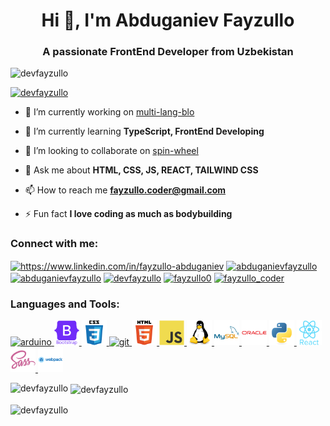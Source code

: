 <h1 align="center">Hi 👋, I'm Abduganiev Fayzullo</h1>
<h3 align="center">A passionate FrontEnd Developer from Uzbekistan</h3>

<p align="left"> <img src="https://komarev.com/ghpvc/?username=devfayzullo&label=Profile%20views&color=0e75b6&style=flat" alt="devfayzullo" /> </p>

<p align="left"> <a href="https://github.com/ryo-ma/github-profile-trophy"><img src="https://github-profile-trophy.vercel.app/?username=devfayzullo" alt="devfayzullo" /></a> </p>

- 🔭 I’m currently working on [multi-lang-blo](https://github.com/DevFayzullo/multi-lang-blog)

- 🌱 I’m currently learning **TypeScript, FrontEnd Developing**

- 👯 I’m looking to collaborate on [spin-wheel](https://github.com/DevFayzullo/spin-wheel)

- 💬 Ask me about **HTML, CSS, JS, REACT, TAILWIND CSS**

- 📫 How to reach me **fayzullo.coder@gmail.com**

- ⚡ Fun fact **I love coding as much as bodybuilding**

<h3 align="left">Connect with me:</h3>
<p align="left">
<a href="https://linkedin.com/in/https://www.linkedin.com/in/fayzullo-abduganiev" target="blank"><img align="center" src="https://raw.githubusercontent.com/rahuldkjain/github-profile-readme-generator/master/src/images/icons/Social/linked-in-alt.svg" alt="https://www.linkedin.com/in/fayzullo-abduganiev" height="30" width="40" /></a>
<a href="https://fb.com/abduganievfayzullo" target="blank"><img align="center" src="https://raw.githubusercontent.com/rahuldkjain/github-profile-readme-generator/master/src/images/icons/Social/facebook.svg" alt="abduganievfayzullo" height="30" width="40" /></a>
<a href="https://instagram.com/abduganievfayzullo" target="blank"><img align="center" src="https://raw.githubusercontent.com/rahuldkjain/github-profile-readme-generator/master/src/images/icons/Social/instagram.svg" alt="abduganievfayzullo" height="30" width="40" /></a>
<a href="https://www.youtube.com/c/devfayzullo" target="blank"><img align="center" src="https://raw.githubusercontent.com/rahuldkjain/github-profile-readme-generator/master/src/images/icons/Social/youtube.svg" alt="devfayzullo" height="30" width="40" /></a>
<a href="https://www.leetcode.com/fayzullo0" target="blank"><img align="center" src="https://raw.githubusercontent.com/rahuldkjain/github-profile-readme-generator/master/src/images/icons/Social/leet-code.svg" alt="fayzullo0" height="30" width="40" /></a>
<a href="https://www.hackerearth.com/fayzullo_coder" target="blank"><img align="center" src="https://raw.githubusercontent.com/rahuldkjain/github-profile-readme-generator/master/src/images/icons/Social/hackerearth.svg" alt="fayzullo_coder" height="30" width="40" /></a>
</p>

<h3 align="left">Languages and Tools:</h3>
<p align="left"> <a href="https://www.arduino.cc/" target="_blank" rel="noreferrer"> <img src="https://cdn.worldvectorlogo.com/logos/arduino-1.svg" alt="arduino" width="40" height="40"/> </a> <a href="https://getbootstrap.com" target="_blank" rel="noreferrer"> <img src="https://raw.githubusercontent.com/devicons/devicon/master/icons/bootstrap/bootstrap-plain-wordmark.svg" alt="bootstrap" width="40" height="40"/> </a> <a href="https://www.w3schools.com/css/" target="_blank" rel="noreferrer"> <img src="https://raw.githubusercontent.com/devicons/devicon/master/icons/css3/css3-original-wordmark.svg" alt="css3" width="40" height="40"/> </a> <a href="https://git-scm.com/" target="_blank" rel="noreferrer"> <img src="https://www.vectorlogo.zone/logos/git-scm/git-scm-icon.svg" alt="git" width="40" height="40"/> </a> <a href="https://www.w3.org/html/" target="_blank" rel="noreferrer"> <img src="https://raw.githubusercontent.com/devicons/devicon/master/icons/html5/html5-original-wordmark.svg" alt="html5" width="40" height="40"/> </a> <a href="https://developer.mozilla.org/en-US/docs/Web/JavaScript" target="_blank" rel="noreferrer"> <img src="https://raw.githubusercontent.com/devicons/devicon/master/icons/javascript/javascript-original.svg" alt="javascript" width="40" height="40"/> </a> <a href="https://www.linux.org/" target="_blank" rel="noreferrer"> <img src="https://raw.githubusercontent.com/devicons/devicon/master/icons/linux/linux-original.svg" alt="linux" width="40" height="40"/> </a> <a href="https://www.mysql.com/" target="_blank" rel="noreferrer"> <img src="https://raw.githubusercontent.com/devicons/devicon/master/icons/mysql/mysql-original-wordmark.svg" alt="mysql" width="40" height="40"/> </a> <a href="https://www.oracle.com/" target="_blank" rel="noreferrer"> <img src="https://raw.githubusercontent.com/devicons/devicon/master/icons/oracle/oracle-original.svg" alt="oracle" width="40" height="40"/> </a> <a href="https://www.python.org" target="_blank" rel="noreferrer"> <img src="https://raw.githubusercontent.com/devicons/devicon/master/icons/python/python-original.svg" alt="python" width="40" height="40"/> </a> <a href="https://reactjs.org/" target="_blank" rel="noreferrer"> <img src="https://raw.githubusercontent.com/devicons/devicon/master/icons/react/react-original-wordmark.svg" alt="react" width="40" height="40"/> </a> <a href="https://sass-lang.com" target="_blank" rel="noreferrer"> <img src="https://raw.githubusercontent.com/devicons/devicon/master/icons/sass/sass-original.svg" alt="sass" width="40" height="40"/> </a> <a href="https://webpack.js.org" target="_blank" rel="noreferrer"> <img src="https://raw.githubusercontent.com/devicons/devicon/d00d0969292a6569d45b06d3f350f463a0107b0d/icons/webpack/webpack-original-wordmark.svg" alt="webpack" width="40" height="40"/> </a> </p>

<p><img align="left" src="https://github-readme-stats.vercel.app/api/top-langs?username=devfayzullo&show_icons=true&locale=en&layout=compact" alt="devfayzullo" /></p>

<p>&nbsp;<img align="center" src="https://github-readme-stats.vercel.app/api?username=devfayzullo&show_icons=true&locale=en" alt="devfayzullo" /></p>

<p><img align="center" src="https://github-readme-streak-stats.herokuapp.com/?user=devfayzullo&" alt="devfayzullo" /></p>
